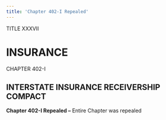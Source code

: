 ```yaml
---
title: 'Chapter 402-I Repealed'
---
```


TITLE XXXVII
                                             
INSURANCE
=============

CHAPTER 402-I
                                             
INTERSTATE INSURANCE RECEIVERSHIP COMPACT
-----------------------------------------

**Chapter 402-I Repealed –** Entire Chapter was repealed
